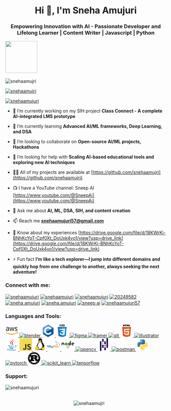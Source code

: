 <h1 align="center">Hi 👋, I'm Sneha Amujuri</h1>
<h3 align="center">Empowering Innovation with AI - Passionate Developer and Lifelong Learner | Content Writer | Javascript | Python</h3>
<img src="https://api.badgr.io/public/assertions/7ebOfemdSbyqQ48yw4bMCA" width="100px" height="100px" />

<p align="left"> <img src="https://komarev.com/ghpvc/?username=snehaamujri&label=Profile%20views&color=0e75b6&style=flat" alt="snehaamujri" /> </p>

<p align="left"> <a href="https://github.com/ryo-ma/github-profile-trophy"><img src="https://github-profile-trophy.vercel.app/?username=snehaamujri" alt="snehaamujri" /></a> </p>

<p align="left"> <a href="https://twitter.com/snehaamujuri" target="blank"><img src="https://img.shields.io/twitter/follow/snehaamujuri?logo=twitter&style=for-the-badge" alt="snehaamujuri" /></a> </p>

- 🔭 I’m currently working on my SIH project **Class Connect - A complete AI-integrated LMS prototype**

- 🌱 I’m currently learning **Advanced AI/ML frameworks, Deep Learning, and DSA**

- 👯 I’m looking to collaborate on **Open-source AI/ML projects, Hackathons**

- 🤝 I’m looking for help with **Scaling AI-based educational tools and exploring new AI techniques**

- 👨‍💻 All of my projects are available at [https://github.com/snehaamujri](https://github.com/snehaamujri)

- 📺 I have a YouTube channel: Sneep AI [https://www.youtube.com/@SneepAi](https://www.youtube.com/@SneepAi)

- 💬 Ask me about **AI, ML, DSA, SIH, and content creation**

- 📫 Reach me **snehaamujuri57@gmail.com**

- 📄 Know about my experiences [https://drive.google.com/file/d/18KWrKi-BNhKcYoT-Cpf0Xt_DoUxk4vo1/view?usp=drive_link](https://drive.google.com/file/d/18KWrKi-BNhKcYoT-Cpf0Xt_DoUxk4vo1/view?usp=drive_link)

- ⚡ Fun fact **I’m like a tech explorer—I jump into different domains and quickly hop from one challenge to another, always seeking the next adventure!**

<h3 align="left">Connect with me:</h3>
<p align="left">
<a href="https://codepen.io/snehaamujuri" target="blank"><img align="center" src="https://raw.githubusercontent.com/rahuldkjain/github-profile-readme-generator/master/src/images/icons/Social/codepen.svg" alt="snehaamujuri" height="30" width="40" /></a>
<a href="https://twitter.com/snehaamujuri" target="blank"><img align="center" src="https://raw.githubusercontent.com/rahuldkjain/github-profile-readme-generator/master/src/images/icons/Social/twitter.svg" alt="snehaamujuri" height="30" width="40" /></a>
<a href="https://linkedin.com/in/snehaamujuri" target="blank"><img align="center" src="https://raw.githubusercontent.com/rahuldkjain/github-profile-readme-generator/master/src/images/icons/Social/linked-in-alt.svg" alt="snehaamujuri" height="30" width="40" /></a>
<a href="https://stackoverflow.com/users/20249582" target="blank"><img align="center" src="https://raw.githubusercontent.com/rahuldkjain/github-profile-readme-generator/master/src/images/icons/Social/stack-overflow.svg" alt="20249582" height="30" width="40" /></a>
<a href="https://kaggle.com/sneha amujuri" target="blank"><img align="center" src="https://raw.githubusercontent.com/rahuldkjain/github-profile-readme-generator/master/src/images/icons/Social/kaggle.svg" alt="sneha amujuri" height="30" width="40" /></a>
<a href="https://instagram.com/sneha.amujuri" target="blank"><img align="center" src="https://raw.githubusercontent.com/rahuldkjain/github-profile-readme-generator/master/src/images/icons/Social/instagram.svg" alt="sneha.amujuri" height="30" width="40" /></a>
<a href="https://www.youtube.com/c/sneep ai" target="blank"><img align="center" src="https://raw.githubusercontent.com/rahuldkjain/github-profile-readme-generator/master/src/images/icons/Social/youtube.svg" alt="sneep ai" height="30" width="40" /></a>
<a href="https://www.leetcode.com/snehaamujuri57" target="blank"><img align="center" src="https://raw.githubusercontent.com/rahuldkjain/github-profile-readme-generator/master/src/images/icons/Social/leet-code.svg" alt="snehaamujuri57" height="30" width="40" /></a>
</p>

<h3 align="left">Languages and Tools:</h3>
<p align="left"> <a href="https://aws.amazon.com" target="_blank" rel="noreferrer"> <img src="https://raw.githubusercontent.com/devicons/devicon/master/icons/amazonwebservices/amazonwebservices-original-wordmark.svg" alt="aws" width="40" height="40"/> </a> <a href="https://www.blender.org/" target="_blank" rel="noreferrer"> <img src="https://download.blender.org/branding/community/blender_community_badge_white.svg" alt="blender" width="40" height="40"/> </a> <a href="https://www.cprogramming.com/" target="_blank" rel="noreferrer"> <img src="https://raw.githubusercontent.com/devicons/devicon/master/icons/c/c-original.svg" alt="c" width="40" height="40"/> </a> <a href="https://www.w3schools.com/css/" target="_blank" rel="noreferrer"> <img src="https://raw.githubusercontent.com/devicons/devicon/master/icons/css3/css3-original-wordmark.svg" alt="css3" width="40" height="40"/> </a> <a href="https://www.figma.com/" target="_blank" rel="noreferrer"> <img src="https://www.vectorlogo.zone/logos/figma/figma-icon.svg" alt="figma" width="40" height="40"/> </a> <a href="https://www.framer.com/" target="_blank" rel="noreferrer"> <img src="https://www.vectorlogo.zone/logos/framer/framer-icon.svg" alt="framer" width="40" height="40"/> </a> <a href="https://git-scm.com/" target="_blank" rel="noreferrer"> <img src="https://www.vectorlogo.zone/logos/git-scm/git-scm-icon.svg" alt="git" width="40" height="40"/> </a> <a href="https://www.w3.org/html/" target="_blank" rel="noreferrer"> <img src="https://raw.githubusercontent.com/devicons/devicon/master/icons/html5/html5-original-wordmark.svg" alt="html5" width="40" height="40"/> </a> <a href="https://www.adobe.com/in/products/illustrator.html" target="_blank" rel="noreferrer"> <img src="https://www.vectorlogo.zone/logos/adobe_illustrator/adobe_illustrator-icon.svg" alt="illustrator" width="40" height="40"/> </a> <a href="https://www.java.com" target="_blank" rel="noreferrer"> <img src="https://raw.githubusercontent.com/devicons/devicon/master/icons/java/java-original.svg" alt="java" width="40" height="40"/> </a> <a href="https://developer.mozilla.org/en-US/docs/Web/JavaScript" target="_blank" rel="noreferrer"> <img src="https://raw.githubusercontent.com/devicons/devicon/master/icons/javascript/javascript-original.svg" alt="javascript" width="40" height="40"/> </a> <a href="https://www.linux.org/" target="_blank" rel="noreferrer"> <img src="https://raw.githubusercontent.com/devicons/devicon/master/icons/linux/linux-original.svg" alt="linux" width="40" height="40"/> </a> <a href="https://www.mysql.com/" target="_blank" rel="noreferrer"> <img src="https://raw.githubusercontent.com/devicons/devicon/master/icons/mysql/mysql-original-wordmark.svg" alt="mysql" width="40" height="40"/> </a> <a href="https://nodejs.org" target="_blank" rel="noreferrer"> <img src="https://raw.githubusercontent.com/devicons/devicon/master/icons/nodejs/nodejs-original-wordmark.svg" alt="nodejs" width="40" height="40"/> </a> <a href="https://opencv.org/" target="_blank" rel="noreferrer"> <img src="https://www.vectorlogo.zone/logos/opencv/opencv-icon.svg" alt="opencv" width="40" height="40"/> </a> <a href="https://pandas.pydata.org/" target="_blank" rel="noreferrer"> <img src="https://raw.githubusercontent.com/devicons/devicon/2ae2a900d2f041da66e950e4d48052658d850630/icons/pandas/pandas-original.svg" alt="pandas" width="40" height="40"/> </a> <a href="https://postman.com" target="_blank" rel="noreferrer"> <img src="https://www.vectorlogo.zone/logos/getpostman/getpostman-icon.svg" alt="postman" width="40" height="40"/> </a> <a href="https://www.python.org" target="_blank" rel="noreferrer"> <img src="https://raw.githubusercontent.com/devicons/devicon/master/icons/python/python-original.svg" alt="python" width="40" height="40"/> </a> <a href="https://pytorch.org/" target="_blank" rel="noreferrer"> <img src="https://www.vectorlogo.zone/logos/pytorch/pytorch-icon.svg" alt="pytorch" width="40" height="40"/> </a> <a href="https://www.rust-lang.org" target="_blank" rel="noreferrer"> <img src="https://raw.githubusercontent.com/devicons/devicon/master/icons/rust/rust-plain.svg" alt="rust" width="40" height="40"/> </a> <a href="https://scikit-learn.org/" target="_blank" rel="noreferrer"> <img src="https://upload.wikimedia.org/wikipedia/commons/0/05/Scikit_learn_logo_small.svg" alt="scikit_learn" width="40" height="40"/> </a> <a href="https://www.tensorflow.org" target="_blank" rel="noreferrer"> <img src="https://www.vectorlogo.zone/logos/tensorflow/tensorflow-icon.svg" alt="tensorflow" width="40" height="40"/> </a> </p>

<h3 align="left">Support:</h3>
<p><a href="https://www.buymeacoffee.com/snehaamujuri"> <img align="left" src="https://cdn.buymeacoffee.com/buttons/v2/default-yellow.png" height="50" width="210" alt="snehaamujuri" /></a></p><br><br>


<p>&nbsp;<img align="center" src="https://github-readme-stats.vercel.app/api?username=snehaamujri&show_icons=true&locale=en" alt="snehaamujri" /></p>
